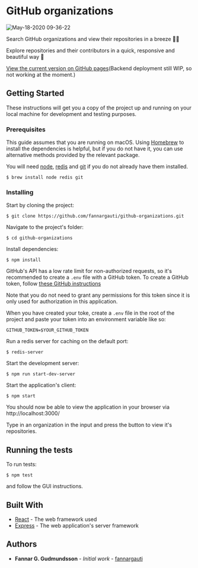 # GitHub organizations

![May-18-2020 09-36-22](https://user-images.githubusercontent.com/19215111/82196344-db323200-98f9-11ea-8b6a-d6fcd01b4c0b.gif)

Search GitHub organizations and view their repositories in a breeze 🕵️‍♂️

Explore repositories and their contributors in a quick, responsive and beautiful way 💅

[View the current version on GitHub pages](https://fannargauti.github.io/github-organizations/)(Backend deployment still WIP, so not working at the moment.)

## Getting Started

These instructions will get you a copy of the project up and running on your local machine for development and testing purposes.

### Prerequisites

This guide assumes that you are running on macOS.
Using [Homebrew](https://brew.sh/) to install the dependencies is helpful, but if you do not have it, you can use alternative methods provided by the relevant package.

You will need [node](https://nodejs.org/en/), [redis](https://redis.io/) and [git](https://git-scm.com/) if you do not already have them installed.

```
$ brew install node redis git
```

### Installing

Start by cloning the project:

```
$ git clone https://github.com/fannargauti/github-organizations.git
```

Navigate to the project's folder:

```
$ cd github-organizations
```

Install dependencies:

```
$ npm install
```

GitHub's API has a low rate limit for non-authorized requests, so it's recommended to create a `.env` file with a GitHub token.
To create a GitHub token, follow [these GitHub instructions](https://help.github.com/en/github/authenticating-to-github/creating-a-personal-access-token-for-the-command-line)

Note that you do not need to grant any permissions for this token since it is only used for authorization in this application.

When you have created your toke, create a `.env` file in the root of the project and paste your token into an environment variable like so:

```
GITHUB_TOKEN=$YOUR_GITHUB_TOKEN
```

Run a redis server for caching on the default port:

```
$ redis-server
```

Start the development server:

```
$ npm run start-dev-server
```

Start the application's client:

```
$ npm start
```

You should now be able to view the application in your browser via http://localhost:3000/

Type in an organization in the input and press the button to view it's repositories.

## Running the tests

To run tests:

```
$ npm test
```

and follow the GUI instructions.

## Built With

- [React](https://reactjs.org/) - The web framework used
- [Express](https://expressjs.com/) - The web application's server framework

## Authors

- **Fannar G. Gudmundsson** - _Initial work_ - [fannargauti](https://github.com/fannargauti)
